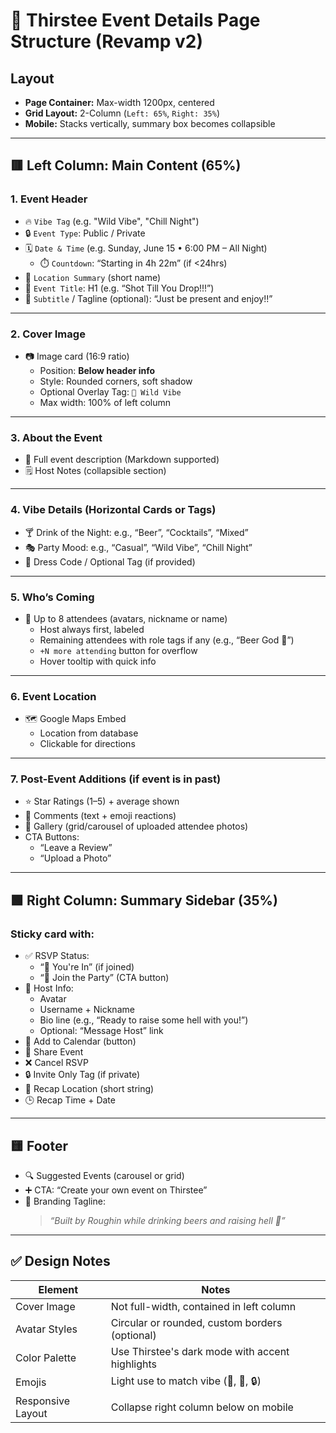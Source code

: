 # 🧾 Thirstee Event Details Page Structure (Revamp v2)

## Layout
- **Page Container:** Max-width 1200px, centered
- **Grid Layout:** 2-Column (`Left: 65%`, `Right: 35%`)
- **Mobile:** Stacks vertically, summary box becomes collapsible

---

## 🟥 Left Column: Main Content (65%)

### 1. Event Header
- 🔥 `Vibe Tag` (e.g. "Wild Vibe", "Chill Night")
- 🔒 `Event Type`: Public / Private
- 🗓️ `Date & Time` (e.g. Sunday, June 15 • 6:00 PM – All Night)
  - ⏱️ `Countdown`: “Starting in 4h 22m” (if <24hrs)
- 📍 `Location Summary` (short name)
- 🎉 `Event Title`: H1 (e.g. “Shot Till You Drop!!!”)
- 💬 `Subtitle` / Tagline (optional): “Just be present and enjoy!!”

---

### 2. Cover Image
- 📷 Image card (16:9 ratio)
  - Position: **Below header info**
  - Style: Rounded corners, soft shadow
  - Optional Overlay Tag: `🥃 Wild Vibe`
  - Max width: 100% of left column

---

### 3. About the Event
- 📝 Full event description (Markdown supported)
- 🗒️ Host Notes (collapsible section)

---

### 4. Vibe Details (Horizontal Cards or Tags)
- 🍸 Drink of the Night: e.g., “Beer”, “Cocktails”, “Mixed”
- 🎭 Party Mood: e.g., “Casual”, “Wild Vibe”, “Chill Night”
- 🧥 Dress Code / Optional Tag (if provided)

---

### 5. Who’s Coming
- 👥 Up to 8 attendees (avatars, nickname or name)
  - Host always first, labeled
  - Remaining attendees with role tags if any (e.g., “Beer God 🍺”)
  - `+N more attending` button for overflow
  - Hover tooltip with quick info

---

### 6. Event Location
- 🗺️ Google Maps Embed
  - Location from database
  - Clickable for directions

---

### 7. Post-Event Additions (if event is in past)
- ⭐ Star Ratings (1–5) + average shown
- 💬 Comments (text + emoji reactions)
- 📸 Gallery (grid/carousel of uploaded attendee photos)
- CTA Buttons:
  - “Leave a Review”
  - “Upload a Photo”

---

## 🟩 Right Column: Summary Sidebar (35%)
### Sticky card with:
- ✅ RSVP Status:
  - “🎉 You're In” (if joined)
  - “🎈 Join the Party” (CTA button)
- 🧑 Host Info:
  - Avatar
  - Username + Nickname
  - Bio line (e.g., “Ready to raise some hell with you!”)
  - Optional: “Message Host” link
- 📅 Add to Calendar (button)
- 🔁 Share Event
- ❌ Cancel RSVP
- 🔒 Invite Only Tag (if private)
- 📍 Recap Location (short string)
- 🕒 Recap Time + Date

---

## 🟨 Footer
- 🔍 Suggested Events (carousel or grid)
- ➕ CTA: “Create your own event on Thirstee”
- 🧃 Branding Tagline:
  > _“Built by Roughin while drinking beers and raising hell 🍻”_

---

## ✅ Design Notes
| Element            | Notes                                           |
|--------------------|--------------------------------------------------|
| Cover Image        | Not full-width, contained in left column         |
| Avatar Styles      | Circular or rounded, custom borders (optional)   |
| Color Palette      | Use Thirstee's dark mode with accent highlights  |
| Emojis             | Light use to match vibe (🥃, 🎉, 🔒)              |
| Responsive Layout  | Collapse right column below on mobile            |

